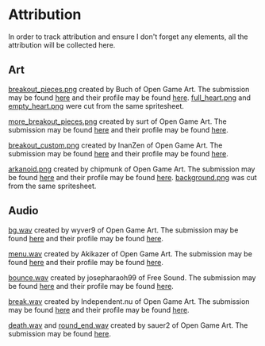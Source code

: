 # Attribution

In order to track attribution and ensure I don't forget any elements, all the attribution will be collected here.

## Art

[breakout_pieces.png](Art/breakout_pieces.png) created by Buch of Open Game Art.  The submission may be found [here](https://opengameart.org/content/breakout-set) and their profile may be found [here](https://opengameart.org/users/buch).
[full_heart.png](Art/full_heart.png) and [empty_heart.png](Art/empty_heart.png) were cut from the same spritesheet.

[more_breakout_pieces.png](Art/more_breakout_pieces.png) created by surt of Open Game Art.  The submission may be found [here](https://opengameart.org/content/breakout-set) and their profile may be found [here](https://opengameart.org/users/surt).

[breakout_custom.png](Art/more_breakout_pieces.png) created by InanZen of Open Game Art.  The submission may be found [here](https://opengameart.org/content/breakout-set) and their profile may be found [here](https://opengameart.org/users/inanzen).

[arkanoid.png](Art/arkanoid.png) created by chipmunk of Open Game Art.  The submission may be found [here](https://opengameart.org/content/breakout-assets) and their profile may be found [here](https://opengameart.org/users/chipmunk).
[background.png](Art/background.png) was cut from the same spritesheet.

## Audio

[bg.wav](Audio/Music/bg.wav) created by wyver9 of Open Game Art.  The submission may be found [here](https://opengameart.org/content/arcade-level-tracks-8-bitchiptune) and their profile may be found [here](https://opengameart.org/users/wyver9).

[menu.wav](Audio/Music/menu.wav) created by Akikazer of Open Game Art.  The submission may be found [here](https://opengameart.org/content/menu-loop) and their profile may be found [here](https://opengameart.org/users/akikazer).

[bounce.wav](Audio/Sounds/bounce.wav) created by josepharaoh99 of Free Sound.  The submission may be found [here](https://freesound.org/people/josepharaoh99/sounds/383240/) and their profile may be found [here](https://freesound.org/people/josepharaoh99/).

[break.wav](Audio/Sounds/break.wav) created by Independent.nu of Open Game Art.  The submission may be found [here](https://opengameart.org/content/5-break-crunch-impacts) and their profile may be found [here](http://www.johannespinter.com/inu/ljudbank.htm).

[death.wav](Audio/Sounds/death.wav) and [round_end.wav](Audio/Sounds/round_end.wav) created by sauer2 of Open Game Art.  The submission may be found [here](https://opengameart.org/content/oldschool-win-and-die-jump-and-run-sounds).
